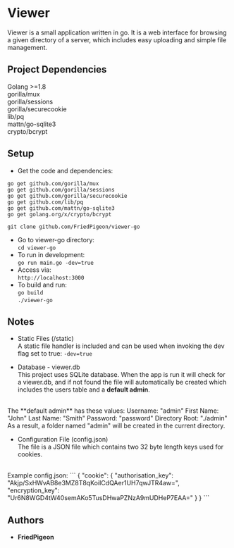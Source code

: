 # Viewer
Viewer is a small application written in go. It is a web interface for browsing a given directory of a server, which 
includes easy uploading and simple file management.

## Project Dependencies
Golang >=1.8  
gorilla/mux  
gorilla/sessions  
gorilla/securecookie  
lib/pq  
mattn/go-sqlite3  
crypto/bcrypt  

## Setup
* Get the code and dependencies:
```
go get github.com/gorilla/mux
go get github.com/gorilla/sessions
go get github.com/gorilla/securecookie
go get github.com/lib/pq
go get github.com/mattn/go-sqlite3
go get golang.org/x/crypto/bcrypt

git clone github.com/FriedPigeon/viewer-go
```
* Go to viewer-go directory:  
`cd viewer-go`
* To run in development:  
`go run main.go -dev=true`
* Access via:  
`http://localhost:3000`
* To build and run:  
`go build`  
`./viewer-go`

## Notes
* Static Files (/static)  
A static file handler is included and can be used when invoking the dev flag set to true: `-dev=true`

* Database - viewer.db  
This project uses SQLite database. When the app is run it will check for a viewer.db, and if not found the file will 
automatically be created which includes the users table and a **default admin**.  
<br>
The **default admin** has these values:  
Username: "admin"  
First Name: "John"  
Last Name: "Smith"  
Password: "password"  
Directory Root: "./admin"  
<br>
As a result, a folder named "admin" will be created in the current directory. 

* Configuration File (config.json)  
The file is a JSON file which contains two 32 byte length keys used for cookies.  
<br>
Example config.json: 
```
{
  "cookie": {
    "authorisation_key": "Akjp/SxHWvAB8e3MZ8T8qKoiICdQAer1UH7qwJTR4aw=",
    "encryption_key": "Ur6N8WGD4tW40semAKo5TusDHwaPZNzA9mUDHeP7EAA="
  }
}
```

## Authors
* **FriedPigeon**

